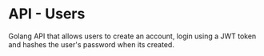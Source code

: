 # API - Users

Golang API that allows users to create an account, login using a JWT token and hashes the user's password when its created.
